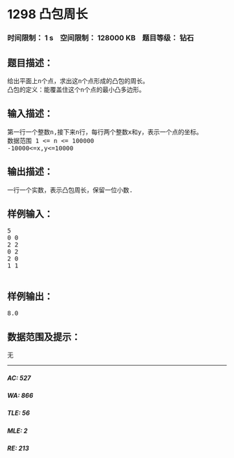 # 1298 凸包周长   
### 时间限制： 1 s&nbsp;&nbsp;&nbsp;&nbsp;空间限制： 128000 KB&nbsp;&nbsp;&nbsp;&nbsp;题目等级： 钻石  
## 题目描述：  

<pre>
给出平面上n个点，求出这n个点形成的凸包的周长。
凸包的定义：能覆盖住这个n个点的最小凸多边形。
</pre>
  
  
## 输入描述：  

<pre>
第一行一个整数n,接下来n行，每行两个整数x和y，表示一个点的坐标。
数据范围 1 <= n <= 100000
-10000<=x,y<=10000  
</pre>
  
  
## 输出描述：  

<pre>
一行一个实数，表示凸包周长，保留一位小数.
</pre>
  
  
## 样例输入：  

<pre>
5
0 0
2 2
0 2
2 0
1 1
 
</pre>
  
  
## 样例输出：  

<pre>
8.0
</pre>
  
  
## 数据范围及提示：  

<pre>
无
</pre>
  
  
***  

##### AC: 527  
##### WA: 866  
##### TLE: 56  
##### MLE: 2  
##### RE: 213  
